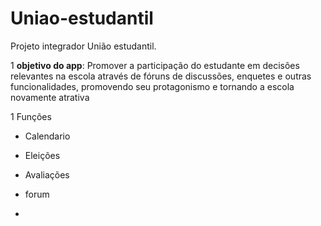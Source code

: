 # Uniao-estudantil
Projeto integrador  União estudantil.

1 **objetivo do app**: Promover a participação do estudante em decisões relevantes na 
                       escola através de fóruns de discussões, enquetes e outras 
                       funcionalidades, promovendo seu protagonismo e tornando a escola novamente atrativa

1 Funções
- Calendario
  
- Eleições
- Avaliações
- forum

-
